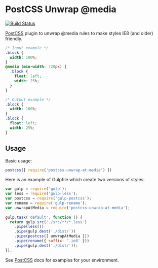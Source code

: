 # PostCSS Unwrap @media

[![Build Status](https://travis-ci.org/mistakster/postcss-unwrap-at-media.svg?branch=master)](https://travis-ci.org/mistakster/postcss-unwrap-at-media)

[PostCSS] plugin to unwrap @media rules to make styles IE8 (and older) friendly.


```css
/* Input example */
.block {
  width: 100%;
}
@media (min-width: 720px) {
  .block {
    float: left;
    width: 25%;
  }
}
```

```css
/* Output example */
.block {
  width: 100%;
}
.block {
  float: left;
  width: 25%;
}
```

## Usage

Basic usage:

```js
postcss([ require('postcss-unwrap-at-media') ])
```

Here is an example of Gulpfile which create two versions of styles: 

```js
var gulp = require('gulp');
var less = require('gulp-less');
var postcss = require('gulp-postcss');
var rename = require('gulp-rename');
var unwrapAtMedia = require('postcss-unwrap-at-media');
 
gulp.task('default', function () {
  return gulp.src('./src/**/*.less')
    .pipe(less())
    .pipe(gulp.dest('./dist/'))
    .pipe(postcss([ unwrapAtMedia ]))
    .pipe(rename({ suffix: '.ie8' }))
    .pipe(gulp.dest('./dist/'));
});
```

See [PostCSS] docs for examples for your environment.


[PostCSS]: https://github.com/postcss/postcss
